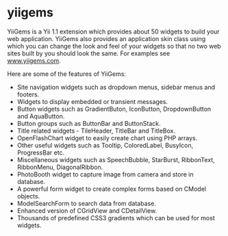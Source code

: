 yiigems
=======

YiiGems is a Yii 1.1 extension which provides about 50 widgets to build your web application. YiiGems also provides an
application skin class using which you can change the look and feel of your widgets so that no two web sites built by you should
look the same. For examples see www.yiigems.com.

Here are some of the features of YiiGems:

- Site navigation widgets such as dropdown menus, sidebar menus and footers.
- Widgets to display embedded or transient messages.
- Button widgets such as GradientButon, IconButton, DropdownButton and AquaButton.
- Button groups such as ButtonBar and ButtonStack.
- Title related widgets - TileHeader, TitleBar and TitleBox.
- OpenFlashChart widget to easily create chart using PHP arrays. 
- Other useful widgets such as Tooltip, ColoredLabel, BusyIcon, ProgressBar etc.
- Miscellaneous widgets such as SpeechBubble, StarBurst, RibbonText, RibbonMenu, DiagonalRibbon. 
- PhotoBooth widget to capture image from camera and store in database.
- A powerful form widget to create complex forms based on CModel objects.
- ModelSearchForm to search data from database.
- Enhanced version of CGridView and CDetailView.
- Thousands of predefined CSS3 gradients which can be used for most widgets.


